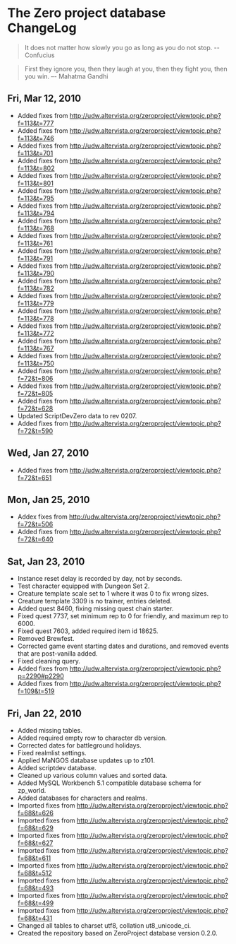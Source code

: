 # The Zero project database ChangeLog

> It does not matter how slowly you go as long as you do not stop.
> -- Confucius

> First they ignore you, then they laugh at you, then they fight you,
> then you win. –- Mahatma Gandhi

## Fri, Mar 12, 2010

* Added fixes from http://udw.altervista.org/zeroproject/viewtopic.php?f=113&t=777
* Added fixes from http://udw.altervista.org/zeroproject/viewtopic.php?f=113&t=746
* Added fixes from http://udw.altervista.org/zeroproject/viewtopic.php?f=113&t=701
* Added fixes from http://udw.altervista.org/zeroproject/viewtopic.php?f=113&t=802
* Added fixes from http://udw.altervista.org/zeroproject/viewtopic.php?f=113&t=801
* Added fixes from http://udw.altervista.org/zeroproject/viewtopic.php?f=113&t=795
* Added fixes from http://udw.altervista.org/zeroproject/viewtopic.php?f=113&t=794
* Added fixes from http://udw.altervista.org/zeroproject/viewtopic.php?f=113&t=768
* Added fixes from http://udw.altervista.org/zeroproject/viewtopic.php?f=113&t=761
* Added fixes from http://udw.altervista.org/zeroproject/viewtopic.php?f=113&t=791
* Added fixes from http://udw.altervista.org/zeroproject/viewtopic.php?f=113&t=790
* Added fixes from http://udw.altervista.org/zeroproject/viewtopic.php?f=113&t=782
* Added fixes from http://udw.altervista.org/zeroproject/viewtopic.php?f=113&t=779
* Added fixes from http://udw.altervista.org/zeroproject/viewtopic.php?f=113&t=778
* Added fixes from http://udw.altervista.org/zeroproject/viewtopic.php?f=113&t=772
* Added fixes from http://udw.altervista.org/zeroproject/viewtopic.php?f=113&t=767
* Added fixes from http://udw.altervista.org/zeroproject/viewtopic.php?f=113&t=750
* Added fixes from http://udw.altervista.org/zeroproject/viewtopic.php?f=72&t=806
* Added fixes from http://udw.altervista.org/zeroproject/viewtopic.php?f=72&t=805
* Added fixes from http://udw.altervista.org/zeroproject/viewtopic.php?f=72&t=628
* Updated ScriptDevZero data to rev 0207.
* Added fixes from http://udw.altervista.org/zeroproject/viewtopic.php?f=72&t=590

## Wed, Jan 27, 2010

* Added fixes from http://udw.altervista.org/zeroproject/viewtopic.php?f=72&t=651

## Mon, Jan 25, 2010

* Addex fixes from http://udw.altervista.org/zeroproject/viewtopic.php?f=72&t=506
* Added fixes from http://udw.altervista.org/zeroproject/viewtopic.php?f=72&t=640

## Sat, Jan 23, 2010

* Instance reset delay is recorded by day, not by seconds.
* Test character equipped with Dungeon Set 2.
* Creature template scale set to 1 where it was 0 to fix wrong sizes.
* Creature template 3309 is no trainer, entries deleted.
* Added quest 8460, fixing missing quest chain starter.
* Fixed quest 7737, set minimum rep to 0 for friendly, and maximum
  rep to 6000.
* Fixed quest 7603, added required item id 18625.
* Removed Brewfest.
* Corrected game event starting dates and durations, and removed events
  that are post-vanilla added.
* Fixed cleaning query.
* Added fixes from http://udw.altervista.org/zeroproject/viewtopic.php?p=2290#p2290
* Added fixes from http://udw.altervista.org/zeroproject/viewtopic.php?f=109&t=519

## Fri, Jan 22, 2010

* Added missing tables.
* Added required empty row to character db version.
* Corrected dates for battleground holidays.
* Fixed realmlist settings.
* Applied MaNGOS database updates up to z101.
* Added scriptdev database.
* Cleaned up various column values and sorted data.
* Added MySQL Workbench 5.1 compatible database schema for zp_world.
* Added databases for characters and realms.
* Imported fixes from http://udw.altervista.org/zeroproject/viewtopic.php?f=68&t=626
* Imported fixes from http://udw.altervista.org/zeroproject/viewtopic.php?f=68&t=629
* Imported fixes from http://udw.altervista.org/zeroproject/viewtopic.php?f=68&t=627
* Imported fixes from http://udw.altervista.org/zeroproject/viewtopic.php?f=68&t=611
* Imported fixes from http://udw.altervista.org/zeroproject/viewtopic.php?f=68&t=512
* Imported fixes from http://udw.altervista.org/zeroproject/viewtopic.php?f=68&t=493
* Imported fixes from http://udw.altervista.org/zeroproject/viewtopic.php?f=68&t=499
* Imported fixes from http://udw.altervista.org/zeroproject/viewtopic.php?f=68&t=431
* Changed all tables to charset utf8, collation ut8_unicode_ci.
* Created the repository based on ZeroProject database version 0.2.0.
